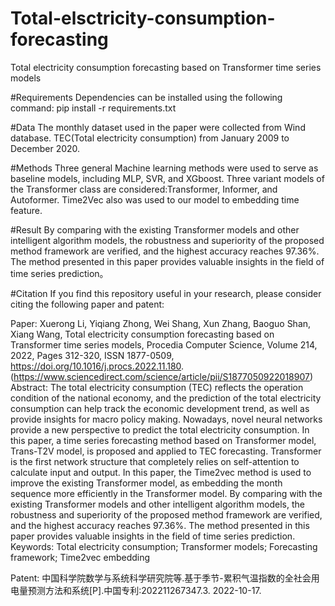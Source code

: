 # Total-elsctricity-consumption-forecasting
Total electricity consumption forecasting based on Transformer  time series models

#Requirements
Dependencies can be installed using the following command:
pip install -r requirements.txt

#Data
The monthly dataset used in the paper were collected from Wind database.
TEC(Total electricity consumption) from January 2009 to December 2020.

#Methods
Three general Machine learning methods were used to serve as baseline models, including MLP, SVR, and XGboost.
Three variant models of the Transformer class are considered:Transformer, Informer, and Autoformer.
Time2Vec also was used to our model to embedding time feature.

#Result
By comparing with the existing Transformer models and other intelligent algorithm models, the robustness and superiority of the proposed method framework are verified, and the highest accuracy reaches 97.36%. The method presented in this paper provides valuable insights in the field of time series prediction。


#Citation
If you find this repository useful in your research, please consider citing the following paper and patent:

Paper:
Xuerong Li, Yiqiang Zhong, Wei Shang, Xun Zhang, Baoguo Shan, Xiang Wang,
Total electricity consumption forecasting based on Transformer time series models,
Procedia Computer Science,
Volume 214,
2022,
Pages 312-320,
ISSN 1877-0509,
https://doi.org/10.1016/j.procs.2022.11.180.
(https://www.sciencedirect.com/science/article/pii/S1877050922018907)
Abstract: The total electricity consumption (TEC) reflects the operation condition of the national economy, and the prediction of the total electricity consumption can help track the economic development trend, as well as provide insights for macro policy making. Nowadays, novel neural networks provide a new perspective to predict the total electricity consumption. In this paper, a time series forecasting method based on Transformer model, Trans-T2V model, is proposed and applied to TEC forecasting. Transformer is the first network structure that completely relies on self-attention to calculate input and output. In this paper, the Time2vec method is used to improve the existing Transformer model, as embedding the month sequence more efficiently in the Transformer model. By comparing with the existing Transformer models and other intelligent algorithm models, the robustness and superiority of the proposed method framework are verified, and the highest accuracy reaches 97.36%. The method presented in this paper provides valuable insights in the field of time series prediction.
Keywords: Total electricity consumption; Transformer models; Forecasting framework; Time2vec embedding

Patent:
中国科学院数学与系统科学研究院等.基于季节-累积气温指数的全社会用电量预测方法和系统[P].中国专利:202211267347.3. 2022-10-17.
